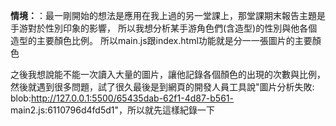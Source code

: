 **情境：**：最一剛開始的想法是應用在我上過的另一堂課上，那堂課期末報告主題是手游對於性別印象的影響，
所以我想分析某手游角色們(含造型)的性別與他各個造型的主要顏色比例。
所以main.js跟index.html功能就是分一一張圖片的主要顏色

之後我想說能不能一次讀入大量的圖片，讓他記錄各個顏色的出現的次數與比例，然後就遇到很多問題，試了很久最後是到網頁的開發人員工具說"圖片分析失敗: blob:http://127.0.0.1:5500/65435dab-62f1-4d87-b561- main2.js:6110796d4fd5d1"，所以就先這樣紀錄一下
